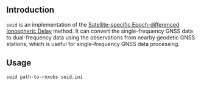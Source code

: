 ## Introduction

`seid` is an implementation of the
[Satellite-specific Epoch-differenced Ionospheric Delay](https://doi.org/10.1029/2009GL040018)
method.  It can convert the single-frequency GNSS data to dual-frequency data
using the observations from nearby geodetic GNSS stations, which is useful for
single-frequency GNSS data processing.



## Usage

```shell
seid path-to-rnxobs seid.ini
```

